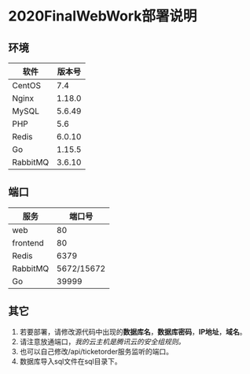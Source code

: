 # 2020FinalWebWork部署说明

## 环境

|软件|版本号|
| ---- | ----  |
|CentOS|7.4
|Nginx |1.18.0
|MySQL |5.6.49
|PHP |5.6
|Redis|6.0.10
|Go|1.15.5
|RabbitMQ|3.6.10

## 端口

|服务|端口号|
|----|----|
|web|80|
|frontend|80|
|Redis|6379|
|RabbitMQ|5672/15672|
|Go|39999|

## 其它

1. 若要部署，请修改源代码中出现的**数据库名**，**数据库密码**，**IP地址**，**域名**。
2. 请注意放通端口，*我的云主机是腾讯云的安全组规则。*
3. 也可以自己修改/api/ticketorder服务监听的端口。
4. 数据库导入sql文件在sql目录下。
